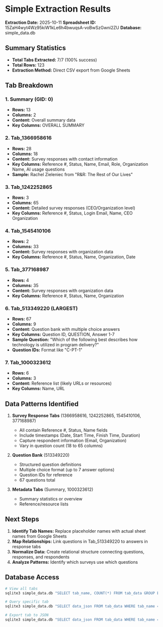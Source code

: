 # Simple Extraction Results

**Extraction Date:** 2025-10-11
**Spreadsheet ID:** 15ZaH4wyt4Wz95kiW1kLe6h4bwuqsA-voBwSzGwni2ZU
**Database:** simple_data.db

## Summary Statistics

- **Total Tabs Extracted:** 7/7 (100% success)
- **Total Rows:** 123
- **Extraction Method:** Direct CSV export from Google Sheets

## Tab Breakdown

### 1. Summary (GID: 0)
- **Rows:** 13
- **Columns:** 2
- **Content:** Overall summary data
- **Key Columns:** OVERALL SUMMARY

### 2. Tab_1366958616
- **Rows:** 28
- **Columns:** 18
- **Content:** Survey responses with contact information
- **Key Columns:** Reference #, Status, Name, Email, Role, Organization Name, AI usage questions
- **Sample:** Rachel Zieleniec from "R&R: The Rest of Our Lives"

### 3. Tab_1242252865
- **Rows:** 3
- **Columns:** 65
- **Content:** Detailed survey responses (CEO/Organization level)
- **Key Columns:** Reference #, Status, Login Email, Name, CEO Organization

### 4. Tab_1545410106
- **Rows:** 2
- **Columns:** 33
- **Content:** Survey responses with organization data
- **Key Columns:** Reference #, Status, Name, Organization, Date

### 5. Tab_377168987
- **Rows:** 4
- **Columns:** 35
- **Content:** Survey responses with organization data
- **Key Columns:** Reference #, Status, Name, Organization

### 6. Tab_513349220 (LARGEST)
- **Rows:** 67
- **Columns:** 9
- **Content:** Question bank with multiple choice answers
- **Key Columns:** Question ID, QUESTION, Answer 1-7
- **Sample Question:** "Which of the following best describes how technology is utilized in program delivery?"
- **Question IDs:** Format like "C-PT-1"

### 7. Tab_1000323612
- **Rows:** 6
- **Columns:** 3
- **Content:** Reference list (likely URLs or resources)
- **Key Columns:** Name, URL

## Data Patterns Identified

1. **Survey Response Tabs** (1366958616, 1242252865, 1545410106, 377168987)
   - All contain Reference #, Status, Name fields
   - Include timestamps (Date, Start Time, Finish Time, Duration)
   - Capture respondent information (Email, Organization)
   - Vary in question count (18 to 65 columns)

2. **Question Bank** (513349220)
   - Structured question definitions
   - Multiple choice format (up to 7 answer options)
   - Question IDs for reference
   - 67 questions total

3. **Metadata Tabs** (Summary, 1000323612)
   - Summary statistics or overview
   - Reference/resource lists

## Next Steps

1. **Identify Tab Names:** Replace placeholder names with actual sheet names from Google Sheets
2. **Map Relationships:** Link questions in Tab_513349220 to answers in response tabs
3. **Normalize Data:** Create relational structure connecting questions, responses, and respondents
4. **Analyze Patterns:** Identify which surveys use which questions

## Database Access

```bash
# View all tabs
sqlite3 simple_data.db "SELECT tab_name, COUNT(*) FROM tab_data GROUP BY tab_name;"

# Query specific tab
sqlite3 simple_data.db "SELECT data_json FROM tab_data WHERE tab_name = 'Tab_1366958616';"

# Export tab to JSON
sqlite3 simple_data.db "SELECT data_json FROM tab_data WHERE tab_name = 'Tab_513349220';" > questions.jsonl
```

